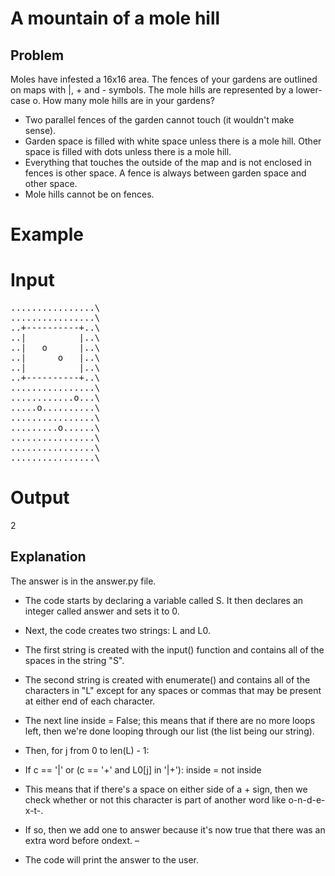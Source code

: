 # A mountain of a mole hill

## Problem

Moles have infested a 16x16 area.
The fences of your gardens are outlined on maps with |, + and - symbols.
The mole hills are represented by a lower-case o.
How many mole hills are in your gardens?

- Two parallel fences of the garden cannot touch (it wouldn't make sense).
- Garden space is filled with white space unless there is a mole hill. Other space is filled with dots unless there is a mole hill.
- Everything that touches the outside of the map and is not enclosed in fences is other space. A fence is always between garden space and other space.
- Mole hills cannot be on fences.

# Example

# Input
<pre>
................\
................\
..+----------+..\
..|          |..\
..|   o      |..\
..|      o   |..\
..|          |..\
..+----------+..\
................\
............o...\
.....o..........\
................\
.........o......\
................\
................\
................\
</pre>

# Output
2

## Explanation

The answer is in the answer.py file.

- The code starts by declaring a variable called S. It then declares an integer called answer and sets it to 0.
- Next, the code creates two strings: L and L0.
- The first string is created with the input() function and contains all of the spaces in the string "S".
- The second string is created with enumerate() and contains all of the characters in "L" except for any spaces or commas that may be present at either end of each character.

- The next line inside = False; this means that if there are no more loops left, then we're done looping through our list (the list being our string).
- Then, for j from 0 to len(L) - 1:

- If c == '|' or (c == '+' and L0[j] in '|+'): inside = not inside

- This means that if there's a space on either side of a + sign, then we check whether or not this character is part of another word like o-n-d-e-x-t-.
- If so, then we add one to answer because it's now true that there was an extra word before ondext.
–
- The code will print the answer to the user.

